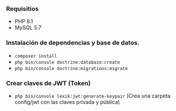 ### Requisitios

- PHP 8.1
- MySQL 5.7

### Instalación de dependencias y base de datos.

- `composer install`
- `php bin/console doctrine:database:create`
- `php bin/console doctrine:migrations:migrate`

### Crear claves de JWT (Token)

- `php bin/console lexik:jwt:generate-keypair` (Crea una carpeta config/jwt con las claves privada y pública)